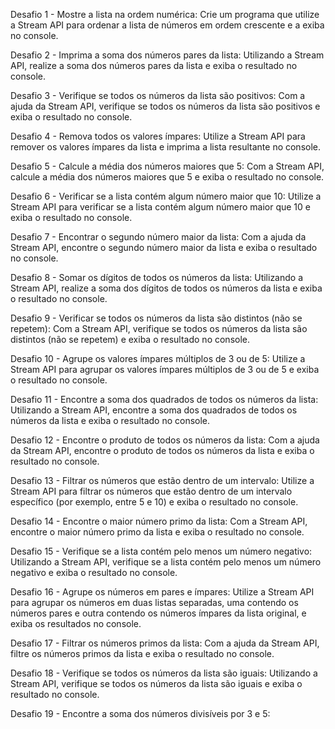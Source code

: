 Desafio 1 - Mostre a lista na ordem numérica:
Crie um programa que utilize a Stream API para ordenar a lista de números em ordem crescente e a exiba no console.

Desafio 2 - Imprima a soma dos números pares da lista:
Utilizando a Stream API, realize a soma dos números pares da lista e exiba o resultado no console.

Desafio 3 - Verifique se todos os números da lista são positivos:
Com a ajuda da Stream API, verifique se todos os números da lista são positivos e exiba o resultado no console.

Desafio 4 - Remova todos os valores ímpares:
Utilize a Stream API para remover os valores ímpares da lista e imprima a lista resultante no console.

Desafio 5 - Calcule a média dos números maiores que 5:
Com a Stream API, calcule a média dos números maiores que 5 e exiba o resultado no console.

Desafio 6 - Verificar se a lista contém algum número maior que 10:
Utilize a Stream API para verificar se a lista contém algum número maior que 10 e exiba o resultado no console.

Desafio 7 - Encontrar o segundo número maior da lista:
Com a ajuda da Stream API, encontre o segundo número maior da lista e exiba o resultado no console.

Desafio 8 - Somar os dígitos de todos os números da lista:
Utilizando a Stream API, realize a soma dos dígitos de todos os números da lista e exiba o resultado no console.

Desafio 9 - Verificar se todos os números da lista são distintos (não se repetem):
Com a Stream API, verifique se todos os números da lista são distintos (não se repetem) e exiba o resultado no console.

Desafio 10 - Agrupe os valores ímpares múltiplos de 3 ou de 5:
Utilize a Stream API para agrupar os valores ímpares múltiplos de 3 ou de 5 e exiba o resultado no console.

Desafio 11 - Encontre a soma dos quadrados de todos os números da lista:
Utilizando a Stream API, encontre a soma dos quadrados de todos os números da lista e exiba o resultado no console.

Desafio 12 - Encontre o produto de todos os números da lista:
Com a ajuda da Stream API, encontre o produto de todos os números da lista e exiba o resultado no console.

Desafio 13 - Filtrar os números que estão dentro de um intervalo:
Utilize a Stream API para filtrar os números que estão dentro de um intervalo específico (por exemplo, entre 5 e 10) e exiba o resultado no console.

Desafio 14 - Encontre o maior número primo da lista:
Com a Stream API, encontre o maior número primo da lista e exiba o resultado no console.

Desafio 15 - Verifique se a lista contém pelo menos um número negativo:
Utilizando a Stream API, verifique se a lista contém pelo menos um número negativo e exiba o resultado no console.

Desafio 16 - Agrupe os números em pares e ímpares:
Utilize a Stream API para agrupar os números em duas listas separadas, uma contendo os números pares e outra contendo os números ímpares da lista original, e exiba os resultados no console.

Desafio 17 - Filtrar os números primos da lista:
Com a ajuda da Stream API, filtre os números primos da lista e exiba o resultado no console.

Desafio 18 - Verifique se todos os números da lista são iguais:
Utilizando a Stream API, verifique se todos os números da lista são iguais e exiba o resultado no console.

Desafio 19 - Encontre a soma dos números divisíveis por 3 e 5: